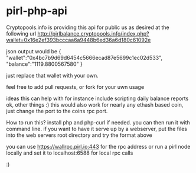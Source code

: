 # pirl-php-api
Cryptopools.info is providing this api for public us as desired at the following url
http://pirlbalance.cryptopools.info/index.php?wallet=0x16e2ef393bcccaa6a9448b6ed36a6d180c61092e

json output would be
{
"wallet":"0x4bc7b9d69d6454c5666ecad87e5699c1ec02d533",
"balance":"1119.8800567580"
}

just replace that wallet with your own.

feel free to add pull requests, or fork for your uwn usage

ideas this can help with for instance include
scripting daily balance reports
ok, other things :)
this would also work for nearly any ethash based coin, just change the port to the coins rpc port.

How to run this?
install php and php-curl if needed. you can then run it with command line.
if you want to have it serve up by a webserver, put the files into the web servers root directory and try the format above

you can use https://wallrpc.pirl.io:443 for the rpc address or run a pirl node locally and set it to localhost:6588 for local rpc calls


:)
